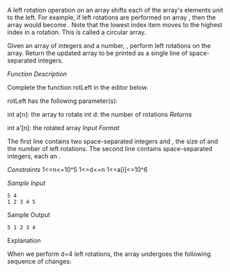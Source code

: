 A left rotation operation on an array shifts each of the array's elements  unit to the left. For example, if  left rotations are performed on array , then the array would become . Note that the lowest index item moves to the highest index in a rotation. This is called a circular array.

Given an array  of  integers and a number, , perform  left rotations on the array. Return the updated array to be printed as a single line of space-separated integers.

*Function Description*

Complete the function rotLeft in the editor below.

rotLeft has the following parameter(s):

int a[n]: the array to rotate
int d: the number of rotations
*Returns*

int a'[n]: the rotated array
*Input Format*

The first line contains two space-separated integers  and , the size of  and the number of left rotations.
The second line contains  space-separated integers, each an .

*Constraints*
1<=n<=10^5
1<=d<=n
1<=a[i]<=10^6

*Sample Input*
```
5 4
1 2 3 4 5
```
Sample Output

```
5 1 2 3 4
```
Explanation

When we perform d=4 left rotations, the array undergoes the following sequence of changes:


